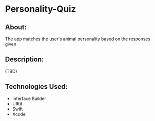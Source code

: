 # Personality-Quiz

## About:
The app matches the user's animal personality based on the responses given

## Description:
(TBD)

## Technologies Used:
* Interface Builder
* UIKit
* Swift
* Xcode
